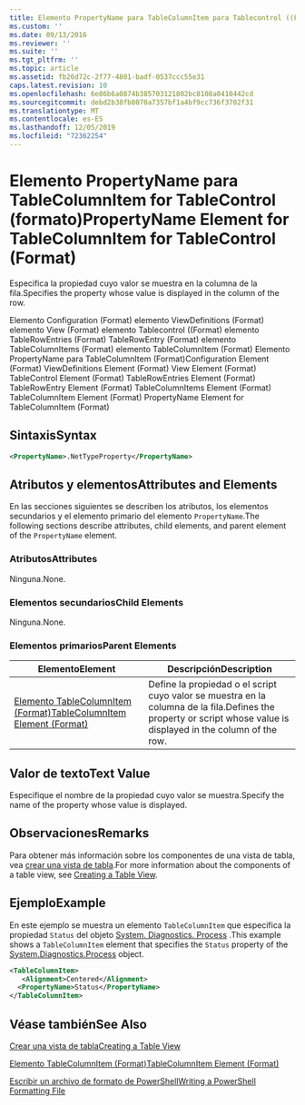 ```yaml
---
title: Elemento PropertyName para TableColumnItem para Tablecontrol ((Format) | Microsoft Docs
ms.custom: ''
ms.date: 09/13/2016
ms.reviewer: ''
ms.suite: ''
ms.tgt_pltfrm: ''
ms.topic: article
ms.assetid: fb26d72c-2f77-4801-badf-0537ccc55e31
caps.latest.revision: 10
ms.openlocfilehash: 6e86b6a0874b385703121802bc8108a0410442cd
ms.sourcegitcommit: debd2b38fb8070a7357bf1a4bf9cc736f3702f31
ms.translationtype: MT
ms.contentlocale: es-ES
ms.lasthandoff: 12/05/2019
ms.locfileid: "72362254"
---
```

# <a name="propertyname-element-for-tablecolumnitem-for-tablecontrol-format"></a><span data-ttu-id="95fd5-102">Elemento PropertyName para TableColumnItem for TableControl (formato)</span><span class="sxs-lookup"><span data-stu-id="95fd5-102">PropertyName Element for TableColumnItem for TableControl (Format)</span></span>

<span data-ttu-id="95fd5-103">Especifica la propiedad cuyo valor se muestra en la columna de la fila.</span><span class="sxs-lookup"><span data-stu-id="95fd5-103">Specifies the property whose value is displayed in the column of the row.</span></span>

<span data-ttu-id="95fd5-104">Elemento Configuration (Format) elemento ViewDefinitions (Format) elemento View (Format) elemento Tablecontrol ((Format) elemento TableRowEntries (Format) TableRowEntry (Format) elemento TableColumnItems (Format) elemento TableColumnItem (Format) Elemento PropertyName para TableColumnItem (Format)</span><span class="sxs-lookup"><span data-stu-id="95fd5-104">Configuration Element (Format) ViewDefinitions Element (Format) View Element (Format) TableControl Element (Format) TableRowEntries Element (Format) TableRowEntry Element (Format) TableColumnItems Element (Format) TableColumnItem Element (Format) PropertyName Element for TableColumnItem (Format)</span></span>

## <a name="syntax"></a><span data-ttu-id="95fd5-105">Sintaxis</span><span class="sxs-lookup"><span data-stu-id="95fd5-105">Syntax</span></span>

```xml
<PropertyName>.NetTypeProperty</PropertyName>
```

## <a name="attributes-and-elements"></a><span data-ttu-id="95fd5-106">Atributos y elementos</span><span class="sxs-lookup"><span data-stu-id="95fd5-106">Attributes and Elements</span></span>

<span data-ttu-id="95fd5-107">En las secciones siguientes se describen los atributos, los elementos secundarios y el elemento primario del elemento `PropertyName`.</span><span class="sxs-lookup"><span data-stu-id="95fd5-107">The following sections describe attributes, child elements, and parent element of the `PropertyName` element.</span></span>

### <a name="attributes"></a><span data-ttu-id="95fd5-108">Atributos</span><span class="sxs-lookup"><span data-stu-id="95fd5-108">Attributes</span></span>

<span data-ttu-id="95fd5-109">Ninguna.</span><span class="sxs-lookup"><span data-stu-id="95fd5-109">None.</span></span>

### <a name="child-elements"></a><span data-ttu-id="95fd5-110">Elementos secundarios</span><span class="sxs-lookup"><span data-stu-id="95fd5-110">Child Elements</span></span>

<span data-ttu-id="95fd5-111">Ninguna.</span><span class="sxs-lookup"><span data-stu-id="95fd5-111">None.</span></span>

### <a name="parent-elements"></a><span data-ttu-id="95fd5-112">Elementos primarios</span><span class="sxs-lookup"><span data-stu-id="95fd5-112">Parent Elements</span></span>

|<span data-ttu-id="95fd5-113">Elemento</span><span class="sxs-lookup"><span data-stu-id="95fd5-113">Element</span></span>|<span data-ttu-id="95fd5-114">Descripción</span><span class="sxs-lookup"><span data-stu-id="95fd5-114">Description</span></span>|
|-------------|-----------------|
|[<span data-ttu-id="95fd5-115">Elemento TableColumnItem (Format)</span><span class="sxs-lookup"><span data-stu-id="95fd5-115">TableColumnItem Element (Format)</span></span>](./tablecolumnitem-element-for-tablecolumnitems-for-tablecontrol-format.md)|<span data-ttu-id="95fd5-116">Define la propiedad o el script cuyo valor se muestra en la columna de la fila.</span><span class="sxs-lookup"><span data-stu-id="95fd5-116">Defines the property or script whose value is displayed in the column of the row.</span></span>|

## <a name="text-value"></a><span data-ttu-id="95fd5-117">Valor de texto</span><span class="sxs-lookup"><span data-stu-id="95fd5-117">Text Value</span></span>

<span data-ttu-id="95fd5-118">Especifique el nombre de la propiedad cuyo valor se muestra.</span><span class="sxs-lookup"><span data-stu-id="95fd5-118">Specify the name of the property whose value is displayed.</span></span>

## <a name="remarks"></a><span data-ttu-id="95fd5-119">Observaciones</span><span class="sxs-lookup"><span data-stu-id="95fd5-119">Remarks</span></span>

<span data-ttu-id="95fd5-120">Para obtener más información sobre los componentes de una vista de tabla, vea [crear una vista de tabla](./creating-a-table-view.md).</span><span class="sxs-lookup"><span data-stu-id="95fd5-120">For more information about the components of a table view, see [Creating a Table View](./creating-a-table-view.md).</span></span>

## <a name="example"></a><span data-ttu-id="95fd5-121">Ejemplo</span><span class="sxs-lookup"><span data-stu-id="95fd5-121">Example</span></span>

<span data-ttu-id="95fd5-122">En este ejemplo se muestra un elemento `TableColumnItem` que especifica la propiedad `Status` del objeto [System. Diagnostics. Process](/dotnet/api/System.Diagnostics.Process) .</span><span class="sxs-lookup"><span data-stu-id="95fd5-122">This example shows a `TableColumnItem` element that specifies the `Status` property of the [System.Diagnostics.Process](/dotnet/api/System.Diagnostics.Process) object.</span></span>

```xml
<TableColumnItem>
   <Alignment>Centered</Alignment>
  <PropertyName>Status</PropertyName>
</TableColumnItem>

```

## <a name="see-also"></a><span data-ttu-id="95fd5-123">Véase también</span><span class="sxs-lookup"><span data-stu-id="95fd5-123">See Also</span></span>

[<span data-ttu-id="95fd5-124">Crear una vista de tabla</span><span class="sxs-lookup"><span data-stu-id="95fd5-124">Creating a Table View</span></span>](./creating-a-table-view.md)

[<span data-ttu-id="95fd5-125">Elemento TableColumnItem (Format)</span><span class="sxs-lookup"><span data-stu-id="95fd5-125">TableColumnItem Element (Format)</span></span>](./tablecolumnitem-element-for-tablecolumnitems-for-tablecontrol-format.md)

[<span data-ttu-id="95fd5-126">Escribir un archivo de formato de PowerShell</span><span class="sxs-lookup"><span data-stu-id="95fd5-126">Writing a PowerShell Formatting File</span></span>](./writing-a-powershell-formatting-file.md)
